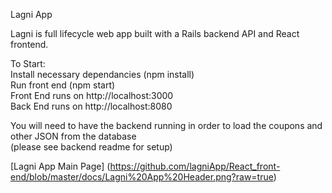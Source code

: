 Lagni App

Lagni is full lifecycle web app built with a Rails backend API and React frontend.


To Start:  
Install necessary dependancies (npm install)  
Run front end (npm start)  
Front End runs on http://localhost:3000  
Back End runs on http://localhost:8080  

You will need to have the backend running in order to load the coupons and other JSON from the database  
(please see backend readme for setup)

[Lagni App Main Page] (https://github.com/lagniApp/React_front-end/blob/master/docs/Lagni%20App%20Header.png?raw=true)
